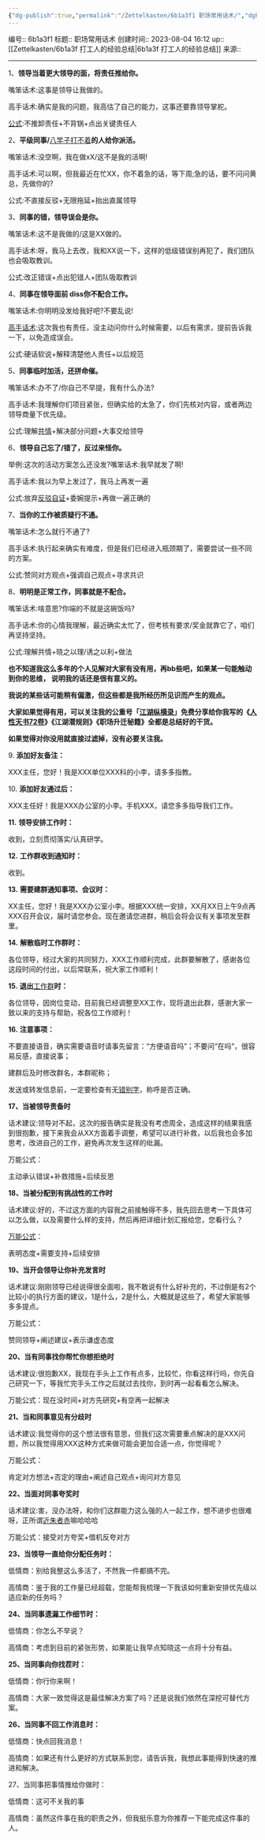 ```yaml
---
{"dg-publish":true,"permalink":"/Zettelkasten/6b1a3f1 职场常用话术/","dgPassFrontmatter":true}
---
```


编号:: 6b1a3f1
标题:: 职场常用话术
创建时间:: 2023-08-04 16:12
up:: [[Zettelkasten/6b1a3f 打工人的经验总结\|6b1a3f 打工人的经验总结]]
来源:: 

---
1、**领导当着更大领导的面，将责任推给你。**

嘴笨话术:这事是领导让我做的。

高手话术:确实是我的问题，我高估了自己的能力，这事还要靠领导掌舵。

[公式](https://www.zhihu.com/search?q=%E5%85%AC%E5%BC%8F&search_source=Entity&hybrid_search_source=Entity&hybrid_search_extra=%7B%22sourceType%22%3A%22answer%22%2C%22sourceId%22%3A2982799291%7D):不推卸责任+不背锅+点出关键责任人

  

2、**平级同事/**[八竿子打不着](https://www.zhihu.com/search?q=%E5%85%AB%E7%AB%BF%E5%AD%90%E6%89%93%E4%B8%8D%E7%9D%80&search_source=Entity&hybrid_search_source=Entity&hybrid_search_extra=%7B%22sourceType%22%3A%22answer%22%2C%22sourceId%22%3A2982799291%7D)**的人给你派活。**

嘴笨话术:没空啊，我在做xX/这不是我的活啊!

高手话术:可以啊，但我最近在忙XX，你不着急的话，等下周;急的话，要不问问黄总，先做你的?

公式:不直接反驳+无限拖延+抬出直属领导

  

3、**同事的错，领导误会是你。**

嘴笨话术:这不是我做的/这是XX做的。

高手话术:呀，我马上去改，我和XX说一下，这样的低级错误别再犯了，我们团队也会吸取教训。

公式:改正错误+点出犯错人+团队吸取教训

  

4、**同事在领导面前 diss你不配合工作。**

嘴笨话术:你明明没发给我好吧?不要乱说!

[高手话术](https://www.zhihu.com/search?q=%E9%AB%98%E6%89%8B%E8%AF%9D%E6%9C%AF&search_source=Entity&hybrid_search_source=Entity&hybrid_search_extra=%7B%22sourceType%22%3A%22answer%22%2C%22sourceId%22%3A2982799291%7D):这次我也有责任，没主动问你什么时候需要，以后有需求，提前告诉我一下，以免造成误会。

公式:硬话软说+解释清楚他人责任+以后规范

  

5、**同事临时加活，还拼命催。**

嘴笨话术:办不了/你自己不早提，我有什么办法?

高手话术:我理解你们项目紧张，但确实给的太急了，你们先核对内容，或者两边领导商量下优先级。

公式:理解[共情](https://www.zhihu.com/search?q=%E5%85%B1%E6%83%85&search_source=Entity&hybrid_search_source=Entity&hybrid_search_extra=%7B%22sourceType%22%3A%22answer%22%2C%22sourceId%22%3A2982799291%7D)+解决部分问题+大事交给领导

  

6、**领导自己忘了/错了，反过来怪你。**

举例:这次的活动方案怎么还没发?嘴笨话术:我早就发了啊!

高手话术:我以为早上发过了，我马上再发一遍

公式:放弃[反驳自证](https://www.zhihu.com/search?q=%E5%8F%8D%E9%A9%B3%E8%87%AA%E8%AF%81&search_source=Entity&hybrid_search_source=Entity&hybrid_search_extra=%7B%22sourceType%22%3A%22answer%22%2C%22sourceId%22%3A2982799291%7D)+委婉提示+再做一遍正确的

  

7、**当你的工作被质疑行不通。**

嘴笨话术:怎么就行不通了?

高手话术:执行起来确实有难度，但是我们已经进入瓶颈期了，需要尝试一些不同的方案。

公式:赞同对方观点+强调自己观点+寻求共识

  

8、**明明是正常工作，同事就是不配合。**

嘴笨话术:啥意思?你端的不就是这碗饭吗?

高手话术:你的心情我理解，最近确实太忙了，但考核有要求/奖金就靠它了，咱们再坚持坚持。

公式:理解共情+晓之以理/诱之以利+做法

  

**也不知道我这么多年的个人见解对大家有没有用，再bb些吧，如果某一句能触动到你的思维， 说明我的话还是很有意义的。**

**我说的某些话可能稍有偏激，但这些都是我所经历所见识而产生的观点。**

**大家如果觉得有用，可以关注我的公重号「[江湖纵横录](https://www.zhihu.com/search?q=%E6%B1%9F%E6%B9%96%E7%BA%B5%E6%A8%AA%E5%BD%95&search_source=Entity&hybrid_search_source=Entity&hybrid_search_extra=%7B%22sourceType%22%3A%22answer%22%2C%22sourceId%22%3A3096627518%7D)」免费分享给你我写的《[人性天书72卷](https://www.zhihu.com/search?q=%E4%BA%BA%E6%80%A7%E5%A4%A9%E4%B9%A672%E5%8D%B7&search_source=Entity&hybrid_search_source=Entity&hybrid_search_extra=%7B%22sourceType%22%3A%22answer%22%2C%22sourceId%22%3A3059415872%7D)》《江湖潜规则》《职场升迁秘籍》全都是总结好的干货。**

**如果觉得对你没用就直接过滤掉，没有必要关注我。**

  

9. **添加好友备注：**

XXX主任，您好！我是XXX单位XXX科的小李，请多多指教。

  

10. **添加好友通过后：**

XXX主任好！我是XXX办公室的小李。手机XXX，请您多多指导我们工作。

  

**11.** **领导安排工作时：**

收到，立刻贯彻落实/认真研学。

  

**12.** **工作群收到通知时：**

收到。

  

**13.** **需要建群通知事项、会议时：**

XX主任，您好！我是XXX办公室小李。根据XXX统一安排，XX月XX日上午9点再XXX召开会议，届时请您参会。现在邀请您进群，稍后会将会议有关事项发至群里。

  

**14.** **解散临时工作群时：**

各位领导，经过大家的共同努力，XXX工作顺利完成，此群要解散了，感谢各位这段时间的付出，以后常联系，祝大家工作顺利！

  

**15.** **退出**[工作群](https://www.zhihu.com/search?q=%E5%B7%A5%E4%BD%9C%E7%BE%A4&search_source=Entity&hybrid_search_source=Entity&hybrid_search_extra=%7B%22sourceType%22%3A%22answer%22%2C%22sourceId%22%3A3002501120%7D)**时：**

各位领导，因岗位变动，目前我已经调整至XX工作，现将退出此群，感谢大家一致以来的支持与帮助，祝各位工作顺利！

  

**16.** **注意事项：**

不要直接语音，确实需要语音时请事先留言：“方便语音吗”；不要问“在吗”，很容易反感，直接说事；

建群后及时修改群名，本群昵称；

发送或转发信息前，一定要检查有无[错别字](https://www.zhihu.com/search?q=%E9%94%99%E5%88%AB%E5%AD%97&search_source=Entity&hybrid_search_source=Entity&hybrid_search_extra=%7B%22sourceType%22%3A%22answer%22%2C%22sourceId%22%3A3002501120%7D)，称呼是否正确。

  

**17、当被领导责备时**

话术建议:领导对不起，这次的报告确实是我没有考虑周全，造成这样的结果我感到很抱歉，接下来我会从XX方面着手调整，希望可以进行补救，以后我也会多加思考，改进自己的工作，避免再次发生这样的纰漏。

万能公式：

主动承认错误+补救措施+后续反思

  

**18、当被分配到有挑战性的工作时**

话术建议:好的，不过这方面的内容我之前接触得不多，我先回去思考一下具体可以怎么做，以及需要什么样的支持，然后再把详细计划汇报给您，您看行么？

[万能公式](https://www.zhihu.com/search?q=%E4%B8%87%E8%83%BD%E5%85%AC%E5%BC%8F&search_source=Entity&hybrid_search_source=Entity&hybrid_search_extra=%7B%22sourceType%22%3A%22answer%22%2C%22sourceId%22%3A2988671405%7D)：

表明态度+需要支持+后续安排

  

**19、当开会领导让你补充发言时**

话术建议:刚刚领导已经说得很全面啦，我不敢说有什么好补充的，不过倒是有2个比较小的执行方面的建议，1是什么，2是什么，大概就是这些了，希望大家能够多多提点。

万能公式：

赞同领导+阐述建议+表示谦虚态度

  

**20、当有同事找你帮忙你想拒绝时**

话术建议:很抱歉XX，我现在手头上工作有点多，比较忙，你看这样行吗，你先自己研究一下，等我忙完手头工作之后就过去找你，到时再一起看看怎么解决。

万能公式：现在没时间+对方先研究+有空再一起解决

  

**21、当和同事意见有分歧时**

话术建议:我觉得你的这个想法很有意思，但我们这次需要重点解决的是XXX问题，所以我觉得用XXX这种方式来做可能会更加合适一点，你觉得呢？

万能公式：

肯定对方想法+否定的理由+阐述自己观点+询问对方意见

  

**22、当面对同事夸奖时**

话术建议:害，没办法呀，和你们这群能力这么强的人一起工作，想不进步也很难呀，正所谓[近朱者赤](https://www.zhihu.com/search?q=%E8%BF%91%E6%9C%B1%E8%80%85%E8%B5%A4&search_source=Entity&hybrid_search_source=Entity&hybrid_search_extra=%7B%22sourceType%22%3A%22answer%22%2C%22sourceId%22%3A2988671405%7D)嘛哈哈哈

万能公式：接受对方夸奖+借机反夸对方

  

**23、当领导一直给你分配任务时：**

低情商：别给我整这么多活了，不然我一件都搞不完。

高情商：鉴于我的工作量已经超载，您能帮我梳理一下我该如何重新安排优先级以适应新的任务吗？

  

**24、当同事遗漏工作细节时：**

低情商：你怎么不早说？

高情商：考虑到目前的紧张形势，如果能让我早点知晓这一点将十分有益。

  

**25、当同事向你找茬时：**

低情商：你行你来啊！

高情商：大家一致觉得这是最佳解决方案了吗？还是说我们依然在深挖可替代方案。

  

**26、当同事不回工作消息时：**

低情商：快点回我消息！

高情商：如果还有什么更好的方式联系到您，请告诉我，我想此事能得到快速的推进和解决。

  

27、当同事把事情推给你做时：

低情商：这可不关我的事

高情商：虽然这件事在我的职责之外，但我挺乐意为你推荐一下能完成这件事的人。